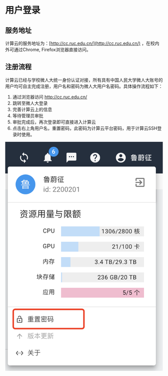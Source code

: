 # 用户登录

## 服务地址

计算云的服务地址为：[http://cc.ruc.edu.cn/](http://cc.ruc.edu.cn/) ，在校内外可通过Chrome, Firefox浏览器直接访问。

## 注册流程

计算云已经与学校微人大统一身份认证对接，所有具有中国人民大学微人大账号的用户均可自主完成注册，用户名和密码为微人大用户名密码。具体操作流程如下：

1. 通过浏览器访问 http://cc.ruc.edu.cn/
2. 跳转至微人大登录
3. 完善计算云上的信息
4. 等待管理员审批
5. 审批完成后，再次登录即可直接进入计算云
6. 点击右上角用户名，重置密码，此密码为计算云平台密码，用于计算云SSH登录时使用。

![重置密码](../images/reset_passwd.png)